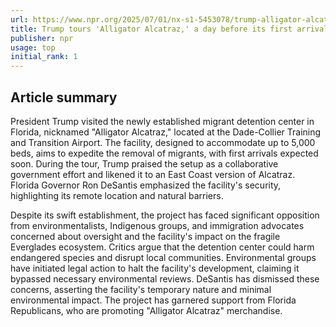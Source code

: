 ```yaml
---
url: https://www.npr.org/2025/07/01/nx-s1-5453078/trump-alligator-alcatraz-visit-migrant-detention-center
title: Trump tours 'Alligator Alcatraz,' a day before its first arrivals are expected
publisher: npr
usage: top
initial_rank: 1
---
```

## Article summary
President Trump visited the newly established migrant detention center in Florida, nicknamed "Alligator Alcatraz," located at the Dade-Collier Training and Transition Airport. The facility, designed to accommodate up to 5,000 beds, aims to expedite the removal of migrants, with first arrivals expected soon. During the tour, Trump praised the setup as a collaborative government effort and likened it to an East Coast version of Alcatraz. Florida Governor Ron DeSantis emphasized the facility's security, highlighting its remote location and natural barriers.

Despite its swift establishment, the project has faced significant opposition from environmentalists, Indigenous groups, and immigration advocates concerned about oversight and the facility's impact on the fragile Everglades ecosystem. Critics argue that the detention center could harm endangered species and disrupt local communities. Environmental groups have initiated legal action to halt the facility's development, claiming it bypassed necessary environmental reviews. DeSantis has dismissed these concerns, asserting the facility's temporary nature and minimal environmental impact. The project has garnered support from Florida Republicans, who are promoting "Alligator Alcatraz" merchandise.
